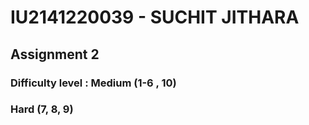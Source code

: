 # IU2141220039 - SUCHIT JITHARA

## Assignment 2

### Difficulty level : Medium (1-6 , 10)
###                    Hard (7, 8, 9)